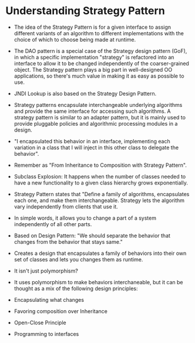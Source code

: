 # Understanding Strategy Pattern

- The idea of the Strategy Pattern is for a given interface to assign different variants of an algorithm to different implementations with the choice of which to choose being made at runtime.

- The DAO pattern is a special case of the Strategy design pattern (GoF), in which a specific implementation "strategy" is refactored into an interface to allow it to be changed independently of the coarser-grained object. The Strategy pattern plays a big part in well-designed OO applications, so there's much value in making it as easy as possible to use.

- JNDI Lookup is also based on the Strategy Design Pattern.

- Strategy patterns encapsulate interchangeable underlying algorithms and provide the same interface for accessing such algorithms. A strategy pattern is similar to an adapter pattern, but it is mainly used to provide pluggable policies and algorithmic processing modules in a design.

- "I encapsulated this behavior in an interface, implementing each variation in a class that I will inject in this other class to delegate the behavior".
- Remember as "From Inheritance to Composition with Strategy Pattern".
- Subclass Explosion: It happens when the number of classes needed to have a new functionality to a given class hierarchy grows exponentially.
- Strategy Pattern states that "Define a family of algorithms, encapsulates each one, and make them interchangeable. Strategy lets the algorithm vary independently from clients that use it.
- In simple words, it allows you to change a part of a system independently of all other parts.
- Based on Design Pattern: "We should separate the behavior that changes from the behavior that stays same."
- Creates a design that encapsulates a family of behaviors into their own set of classes and lets you changes them as runtime.
- It isn't just polymorphism?
- It uses polymorphism to make behaviors interchaneable, but it can be thought as a mix of the following design principles:
- Encapsulating what changes
- Favoring composition over Inheritance
- Open-Close Principle
- Programming to interfaces
